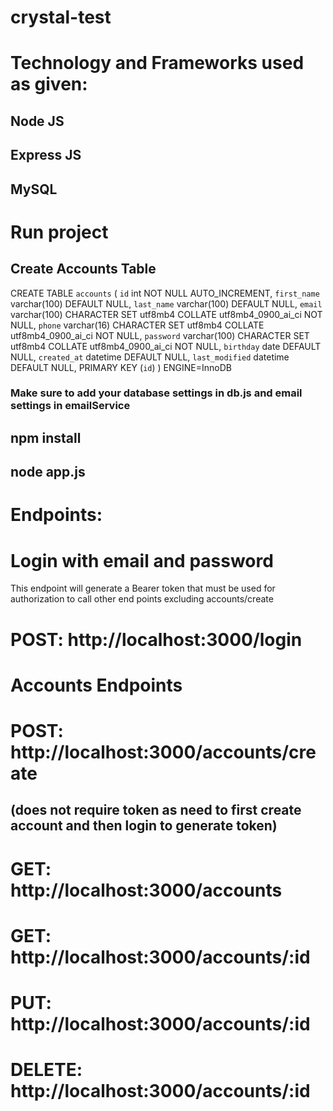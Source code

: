 # crystal-test

# Technology and Frameworks used as given: 
## Node JS
## Express JS
## MySQL

# Run project

## Create Accounts Table

CREATE TABLE `accounts` (
  `id` int NOT NULL AUTO_INCREMENT,
  `first_name` varchar(100) DEFAULT NULL,
  `last_name` varchar(100) DEFAULT NULL,
  `email` varchar(100) CHARACTER SET utf8mb4 COLLATE utf8mb4_0900_ai_ci NOT NULL,
  `phone` varchar(16) CHARACTER SET utf8mb4 COLLATE utf8mb4_0900_ai_ci NOT NULL,
  `password` varchar(100) CHARACTER SET utf8mb4 COLLATE utf8mb4_0900_ai_ci NOT NULL,
  `birthday` date DEFAULT NULL,
  `created_at` datetime DEFAULT NULL,
  `last_modified` datetime DEFAULT NULL,
  PRIMARY KEY (`id`)
) ENGINE=InnoDB

### Make sure to add your database settings in db.js and email settings in emailService

## npm install
## node app.js

# Endpoints:

# Login with email and password
This endpoint will generate a Bearer token that must be used for authorization to call other end points excluding accounts/create
# POST: http://localhost:3000/login

# Accounts Endpoints
# POST: http://localhost:3000/accounts/create 
## (does not require token as need to first create account and then login to generate token)
# GET: http://localhost:3000/accounts
# GET: http://localhost:3000/accounts/:id
# PUT: http://localhost:3000/accounts/:id
# DELETE: http://localhost:3000/accounts/:id


